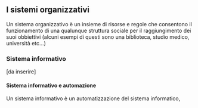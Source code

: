 ## I sistemi organizzativi
Un sistema organizzativo è un insieme di risorse e regole che consentono il funzionamento di una qualunque struttura sociale per il raggiungimento dei suoi obbiettivi (alcuni esempi di questi sono una biblioteca, studio medico, università etc...)

### Sistema informativo
[da inserire]
#### Sistema informativo e automazione
Un sistema informativo è un automatizzazione del sistema informatico,